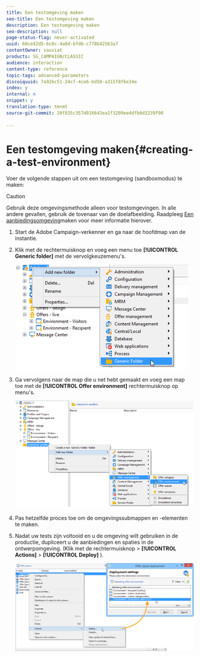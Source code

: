 ```yaml
---
title: Een testomgeving maken
seo-title: Een testomgeving maken
description: Een testomgeving maken
seo-description: null
page-status-flag: never-activated
uuid: 60ce42d5-6c0c-4a0d-bfd6-c778b42563a7
contentOwner: sauviat
products: SG_CAMPAIGN/CLASSIC
audience: interaction
content-type: reference
topic-tags: advanced-parameters
discoiquuid: 7a92bc51-24cf-4ce6-bd50-a315f8f6e34e
index: y
internal: n
snippet: y
translation-type: tm+mt
source-git-commit: 20f835c357d016643ea1f3209ee4dfb6d3239f90

---
```



# Een testomgeving maken{#creating-a-test-environment}

Voer de volgende stappen uit om een testomgeving (sandboxmodus) te maken:

>[!CAUTION]
>
>Gebruik deze omgevingsmethode alleen voor testomgevingen. In alle andere gevallen, gebruik de tovenaar van de doelafbeelding. Raadpleeg [Een aanbiedingsomgeving](../../interaction/using/live-design-environments.md#creating-an-offer-environment)maken voor meer informatie hierover.

1. Start de Adobe Campaign-verkenner en ga naar de hoofdmap van de instantie.
1. Klik met de rechtermuisknop en voeg een menu toe **[!UICONTROL Generic folder]** met de vervolgkeuzemenu&#39;s.

   ![](assets/offer_env_creation_001.png)

1. Ga vervolgens naar de map die u net hebt gemaakt en voeg een map toe met de **[!UICONTROL Offer environment]** rechtermuisknop op menu&#39;s.

   ![](assets/offer_env_creation_001bis.png)

1. Pas hetzelfde proces toe om de omgevingssubmappen en -elementen te maken.
1. Nadat uw tests zijn voltooid en u de omgeving wilt gebruiken in de productie, dupliceert u de aanbiedingen en spaties in de ontwerpomgeving. (Klik met de rechtermuisknop > **[!UICONTROL Actions]** > **[!UICONTROL Deploy]** ).

   ![](assets/migration_interaction_5.png)

